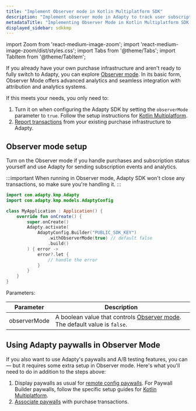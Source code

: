 ```yaml
---
title: "Implement Observer mode in Kotlin Multiplatform SDK"
description: "Implement observer mode in Adapty to track user subscription events in Kotlin Multiplatform SDK."
metadataTitle: "Implementing Observer Mode in Kotlin Multiplatform SDK | Adapty Docs"
displayed_sidebar: sdkkmp
---
```


import Zoom from 'react-medium-image-zoom';
import 'react-medium-image-zoom/dist/styles.css';
import Tabs from '@theme/Tabs';
import TabItem from '@theme/TabItem';

If you already have your own purchase infrastructure and aren't ready to fully switch to Adapty, you can explore [Observer mode](observer-vs-full-mode). In its basic form, Observer Mode offers advanced analytics and seamless integration with attribution and analytics systems.

If this meets your needs, you only need to:
1. Turn it on when configuring the Adapty SDK by setting the `observerMode` parameter to `true`. Follow the setup instructions for [Kotlin Multiplatform](sdk-installation-kmp#configure-adapty-sdk).
2. [Report transactions](report-transactions-observer-mode-kmp) from your existing purchase infrastructure to Adapty.

## Observer mode setup


Turn on the Observer mode if you handle purchases and subscription status yourself and use Adapty for sending subscription events and analytics.

:::important
When running in Observer mode, Adapty SDK won't close any transactions, so make sure you're handling it.
:::


```kotlin showLineNumbers
import com.adapty.kmp.Adapty
import com.adapty.kmp.models.AdaptyConfig

class MyApplication : Application() {
    override fun onCreate() {
        super.onCreate()
        Adapty.activate(
            AdaptyConfig.Builder("PUBLIC_SDK_KEY")
                .withObserverMode(true) // default false
                .build()
        ) { error ->
            error?.let {
                // handle the error
            }
        }
    }
}
```

Parameters:

| Parameter                   | Description                                                  |
| --------------------------- | ------------------------------------------------------------ |
| observerMode                | A boolean value that controls [Observer mode](observer-vs-full-mode). The default value is `false`. |

## Using Adapty paywalls in Observer Mode

If you also want to use Adapty's paywalls and A/B testing features, you can — but it requires some extra setup in Observer mode. Here's what you'll need to do in addition to the steps above:

1. Display paywalls as usual for [remote config paywalls](present-remote-config-paywalls-kmp.md). For Paywall Builder paywalls, follow the specific setup guides for [Kotlin Multiplatform](kmp-present-paywall-builder-paywalls-in-observer-mode).
3. [Associate paywalls](report-transactions-observer-mode-kmp) with purchase transactions.
